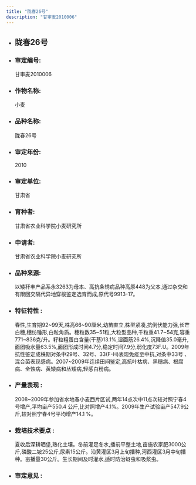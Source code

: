 ```yaml
---
title: "陇春26号"
description: "甘审麦2010006"
---
```

* ## 陇春26号
* ###  审定编号:  
   甘审麦2010006

*  ### 作物名称:  
   小麦

*   ###  品种名称: 
    陇春26号

*   ### 审定年份: 
    2010

*   ### 审定单位:  
    甘肃省

*   ### 育种者:  
    甘肃省农业科学院小麦研究所

*   ### 申请者:  
    甘肃省农业科学院小麦研究所

*   ### 品种来源:  
    以矮秆丰产品系永3263为母本、高抗条锈病品种高原448为父本,通过杂交和有限回交隔代异地穿梭鉴定选育而成,原代号9913-17。

*   ### 特征特性 : 
    春性,生育期92~99天,株高66~90厘米,幼苗直立,株型紧凑,抗倒伏能力强,长芒白穗,穗纺锤形,白粒角质。穗粒数35~51粒,大粒型品种,千粒重41.7~54克,容重771~836克/升。籽粒粗蛋白含量(干基)13.1%,湿面筋26.4%,沉降值35.0毫升,面团吸水量63.5%,面团形成时间4.7分,稳定时间7.9分,弱化度73F.U。2009年抗性鉴定成株期对条中29号、32号、33(F-H)表现免疫至中抗,对条中33号 、混合菌表现感病。2007~2009年连续田间鉴定,高抗叶枯病、黑穗病、根腐病、全蚀病、黄矮病和丛矮病,轻感白粉病。

*   ### 产量表现 : 
    2008~2009年参加省水地春小麦西片区试,两年14点次中11点次较对照宁春4号增产,平均亩产550.4 公斤,比对照增产4.1%。2009年生产试验亩产547.9公斤,较对照宁春4号平均增产14.1 %。

*   ### 栽培技术要点 : 
    夏收后深耕晒垡,熟化土壤。冬前灌足冬水,播前平整土地,亩施农家肥3000公斤,磷酸二铵25公斤,尿素15公斤。沿黄灌区3月上旬播种,河西灌区3月中旬播种。亩播量30公斤。生长期间及时灌水,适时防治蚜虫和吸浆虫。

*   ### 审定意见 : 
    
